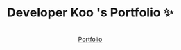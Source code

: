<p align="center">
  <h1 align="center">Developer Koo 's Portfolio ✨</h1>

  <p align="center">
 <br/> <a href="https://kookunmo.github.io/portfolio/">Portfolio</a>
  <br/>
 


